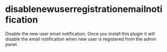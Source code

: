 # disablenewuserregistrationemailnotification
Disable the new user email notification. Once you install this plugin it will disable the email notification when new user is registered from the admin panel.
